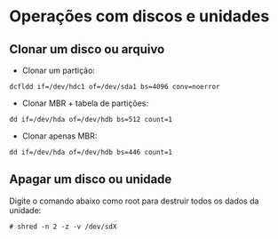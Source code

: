 # Operações com discos e unidades

## Clonar um disco ou arquivo

* Clonar um partição:

```
dcfldd if=/dev/hdc1 of=/dev/sda1 bs=4096 conv=noerror
```

* Clonar MBR + tabela de partições:

```
dd if=/dev/hda of=/dev/hdb bs=512 count=1
```

* Clonar apenas MBR:

```
dd if=/dev/hda of=/dev/hdb bs=446 count=1
```


## Apagar um disco ou unidade

Digite o comando abaixo como root para destruir todos os dados da unidade:

```
# shred -n 2 -z -v /dev/sdX
```
